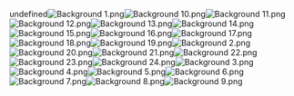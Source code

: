 undefined![Background 1.png](https://raw.githubusercontent.com/Klokinator/FE-Repo/main/BGs,%20Interface%20Elements/Battle%20Frames%20&%20Backgrounds/%7BWAve%7D%20Battle%20Backgrounds%20%5BF2E%5D/Background%201.png "Background 1.png")![Background 10.png](https://raw.githubusercontent.com/Klokinator/FE-Repo/main/BGs,%20Interface%20Elements/Battle%20Frames%20&%20Backgrounds/%7BWAve%7D%20Battle%20Backgrounds%20%5BF2E%5D/Background%2010.png "Background 10.png")![Background 11.png](https://raw.githubusercontent.com/Klokinator/FE-Repo/main/BGs,%20Interface%20Elements/Battle%20Frames%20&%20Backgrounds/%7BWAve%7D%20Battle%20Backgrounds%20%5BF2E%5D/Background%2011.png "Background 11.png")![Background 12.png](https://raw.githubusercontent.com/Klokinator/FE-Repo/main/BGs,%20Interface%20Elements/Battle%20Frames%20&%20Backgrounds/%7BWAve%7D%20Battle%20Backgrounds%20%5BF2E%5D/Background%2012.png "Background 12.png")![Background 13.png](https://raw.githubusercontent.com/Klokinator/FE-Repo/main/BGs,%20Interface%20Elements/Battle%20Frames%20&%20Backgrounds/%7BWAve%7D%20Battle%20Backgrounds%20%5BF2E%5D/Background%2013.png "Background 13.png")![Background 14.png](https://raw.githubusercontent.com/Klokinator/FE-Repo/main/BGs,%20Interface%20Elements/Battle%20Frames%20&%20Backgrounds/%7BWAve%7D%20Battle%20Backgrounds%20%5BF2E%5D/Background%2014.png "Background 14.png")![Background 15.png](https://raw.githubusercontent.com/Klokinator/FE-Repo/main/BGs,%20Interface%20Elements/Battle%20Frames%20&%20Backgrounds/%7BWAve%7D%20Battle%20Backgrounds%20%5BF2E%5D/Background%2015.png "Background 15.png")![Background 16.png](https://raw.githubusercontent.com/Klokinator/FE-Repo/main/BGs,%20Interface%20Elements/Battle%20Frames%20&%20Backgrounds/%7BWAve%7D%20Battle%20Backgrounds%20%5BF2E%5D/Background%2016.png "Background 16.png")![Background 17.png](https://raw.githubusercontent.com/Klokinator/FE-Repo/main/BGs,%20Interface%20Elements/Battle%20Frames%20&%20Backgrounds/%7BWAve%7D%20Battle%20Backgrounds%20%5BF2E%5D/Background%2017.png "Background 17.png")![Background 18.png](https://raw.githubusercontent.com/Klokinator/FE-Repo/main/BGs,%20Interface%20Elements/Battle%20Frames%20&%20Backgrounds/%7BWAve%7D%20Battle%20Backgrounds%20%5BF2E%5D/Background%2018.png "Background 18.png")![Background 19.png](https://raw.githubusercontent.com/Klokinator/FE-Repo/main/BGs,%20Interface%20Elements/Battle%20Frames%20&%20Backgrounds/%7BWAve%7D%20Battle%20Backgrounds%20%5BF2E%5D/Background%2019.png "Background 19.png")![Background 2.png](https://raw.githubusercontent.com/Klokinator/FE-Repo/main/BGs,%20Interface%20Elements/Battle%20Frames%20&%20Backgrounds/%7BWAve%7D%20Battle%20Backgrounds%20%5BF2E%5D/Background%202.png "Background 2.png")![Background 20.png](https://raw.githubusercontent.com/Klokinator/FE-Repo/main/BGs,%20Interface%20Elements/Battle%20Frames%20&%20Backgrounds/%7BWAve%7D%20Battle%20Backgrounds%20%5BF2E%5D/Background%2020.png "Background 20.png")![Background 21.png](https://raw.githubusercontent.com/Klokinator/FE-Repo/main/BGs,%20Interface%20Elements/Battle%20Frames%20&%20Backgrounds/%7BWAve%7D%20Battle%20Backgrounds%20%5BF2E%5D/Background%2021.png "Background 21.png")![Background 22.png](https://raw.githubusercontent.com/Klokinator/FE-Repo/main/BGs,%20Interface%20Elements/Battle%20Frames%20&%20Backgrounds/%7BWAve%7D%20Battle%20Backgrounds%20%5BF2E%5D/Background%2022.png "Background 22.png")![Background 23.png](https://raw.githubusercontent.com/Klokinator/FE-Repo/main/BGs,%20Interface%20Elements/Battle%20Frames%20&%20Backgrounds/%7BWAve%7D%20Battle%20Backgrounds%20%5BF2E%5D/Background%2023.png "Background 23.png")![Background 24.png](https://raw.githubusercontent.com/Klokinator/FE-Repo/main/BGs,%20Interface%20Elements/Battle%20Frames%20&%20Backgrounds/%7BWAve%7D%20Battle%20Backgrounds%20%5BF2E%5D/Background%2024.png "Background 24.png")![Background 3.png](https://raw.githubusercontent.com/Klokinator/FE-Repo/main/BGs,%20Interface%20Elements/Battle%20Frames%20&%20Backgrounds/%7BWAve%7D%20Battle%20Backgrounds%20%5BF2E%5D/Background%203.png "Background 3.png")![Background 4.png](https://raw.githubusercontent.com/Klokinator/FE-Repo/main/BGs,%20Interface%20Elements/Battle%20Frames%20&%20Backgrounds/%7BWAve%7D%20Battle%20Backgrounds%20%5BF2E%5D/Background%204.png "Background 4.png")![Background 5.png](https://raw.githubusercontent.com/Klokinator/FE-Repo/main/BGs,%20Interface%20Elements/Battle%20Frames%20&%20Backgrounds/%7BWAve%7D%20Battle%20Backgrounds%20%5BF2E%5D/Background%205.png "Background 5.png")![Background 6.png](https://raw.githubusercontent.com/Klokinator/FE-Repo/main/BGs,%20Interface%20Elements/Battle%20Frames%20&%20Backgrounds/%7BWAve%7D%20Battle%20Backgrounds%20%5BF2E%5D/Background%206.png "Background 6.png")![Background 7.png](https://raw.githubusercontent.com/Klokinator/FE-Repo/main/BGs,%20Interface%20Elements/Battle%20Frames%20&%20Backgrounds/%7BWAve%7D%20Battle%20Backgrounds%20%5BF2E%5D/Background%207.png "Background 7.png")![Background 8.png](https://raw.githubusercontent.com/Klokinator/FE-Repo/main/BGs,%20Interface%20Elements/Battle%20Frames%20&%20Backgrounds/%7BWAve%7D%20Battle%20Backgrounds%20%5BF2E%5D/Background%208.png "Background 8.png")![Background 9.png](https://raw.githubusercontent.com/Klokinator/FE-Repo/main/BGs,%20Interface%20Elements/Battle%20Frames%20&%20Backgrounds/%7BWAve%7D%20Battle%20Backgrounds%20%5BF2E%5D/Background%209.png "Background 9.png")